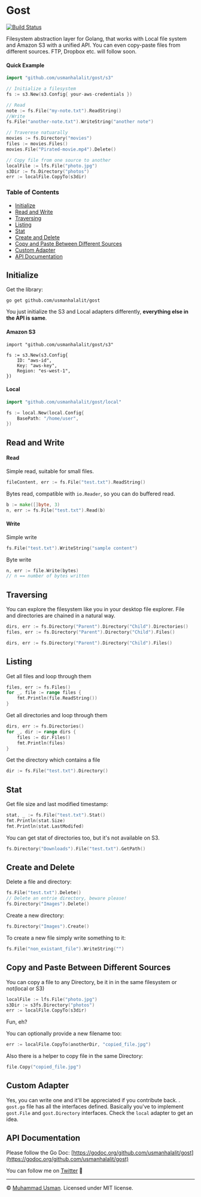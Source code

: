 # Gost

[![Build Status](https://travis-ci.org/usmanhalalit/gost.svg?branch=master)](https://travis-ci.org/usmanhalalit/gost)

Filesystem abstraction layer for Golang, that works with Local file system 
and Amazon S3 with a unified API. You can even copy-paste files from different sources.
FTP, Dropbox etc. will follow soon.


#### Quick Example

```go
import "github.com/usmanhalalit/gost/s3"

// Initialize a filesystem
fs := s3.New(s3.Config{ your-aws-credentials })

// Read
note := fs.File("my-note.txt").ReadString()
//Write
fs.File("another-note.txt").WriteString("another note")

// Traverese natuarally
movies := fs.Directory("movies")
files := movies.Files()
movies.File("Pirated-movie.mp4").Delete()

// Copy file from one source to another
localFile := lfs.File("photo.jpg")
s3Dir := fs.Directory("photos")
err := localFile.CopyTo(s3dir)
```

### Table of Contents
  * [Initialize](#initialize)
  * [Read and Write](#read-and-write)
  * [Traversing](#traversing)
  * [Listing](#listing)
  * [Stat](#stat)
  * [Create and Delete](#create-and-delete)
  * [Copy and Paste Between Different Sources](#copy-and-paste-between-different-sources)
  * [Custom Adapter](#custom-adapter)
  * [API Documentation](#api-documentation)


## Initialize

Get the library:
```
go get github.com/usmanhalalit/gost
``` 

You just initialize the S3 and Local adapters differently, **everything else in the API is same**.

#### Amazon S3

```
import "github.com/usmanhalalit/gost/s3"

fs := s3.New(s3.Config{
	ID: "aws-id",
	Key: "aws-key",
	Region: "es-west-1",
})
```

#### Local
```go
import "github.com/usmanhalalit/gost/local"

fs := local.New(local.Config{
	BasePath: "/home/user",
})
```

## Read and Write

#### Read
Simple read, suitable for small files.

```go
fileContent, err := fs.File("test.txt").ReadString()
```

Bytes read, compatible with `io.Reader`, so you can do buffered read.
```go
b := make([]byte, 3)
n, err := fs.File("test.txt").Read(b)
```

#### Write
Simple write
```go
fs.File("test.txt").WriteString("sample content")
```

Byte write
```go
n, err := file.Write(bytes)
// n == number of bytes written
```

## Traversing

You can explore the filesystem like you in your desktop file explorer.
File and directories are chained in a natural way. 

```go
dirs, err := fs.Directory("Parent").Directory("Child").Directories()
files, err := fs.Directory("Parent").Directory("Child").Files()
```

```go
dirs, err := fs.Directory("Parent").Directory("Child").Files()
```

## Listing

Get all files and loop through them
```go
files, err := fs.Files()
for _, file := range files {
    fmt.Println(file.ReadString())
}
```

Get all directories and loop through them
```go
dirs, err := fs.Directories()
for _, dir := range dirs {
    files := dir.Files()
    fmt.Println(files)
}
```

Get the directory which contains a file
```go
dir := fs.File("test.txt").Directory()
```

## Stat

Get file size and last modified timestamp:

```go
stat, _ := fs.File("test.txt").Stat()
fmt.Println(stat.Size)
fmt.Println(stat.LastModifed)
```

You can get stat of directories too, but it's not available on S3.

```go
fs.Directory("Downloads").File("test.txt").GetPath()
```


## Create and Delete
Delete a file and directory:
```go
fs.File("test.txt").Delete()
// Delete an entrie directory, beware please!
fs.Directory("Images").Delete()
```

Create a new directory:
```go
fs.Directory("Images").Create()
```

To create a new file simply write something to it:
```go
fs.File("non_existant_file").WriteString("")
```  

## Copy and Paste Between Different Sources

You can copy a file to any Directory, be it in in the same filesystem or not(local or S3)

```go
localFile := lfs.File("photo.jpg")
s3Dir := s3fs.Directory("photos")
err := localFile.CopyTo(s3dir)
``` 

Fun, eh? 

You can optionally provide a new filename too:
```go
err := localFile.CopyTo(anotherDir, "copied_file.jpg")
```

Also there is a helper to copy file in the same Directory:
```go
file.Copy("copied_file.jpg")
``` 
 

## Custom Adapter

Yes, you can write one and it'll be appreciated if you contribute back.
. `gost.go` file has all the interfaces defined. Basically you've to implement
`gost.File` and `gost.Directory` interfaces. Check the `local` adapter to get an idea.

## API Documentation

Please follow the Go Doc: [https://godoc.org/github.com/usmanhalalit/gost](https://godoc.org/github.com/usmanhalalit/gost) 


You can follow me on [Twitter](https://twitter.com/halalit_usman) 🙂

___
&copy; [Muhammad Usman](http://usman.it/). Licensed under MIT license.